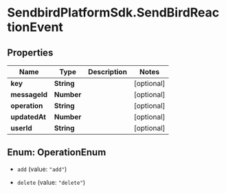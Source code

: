 # SendbirdPlatformSdk.SendBirdReactionEvent

## Properties

Name | Type | Description | Notes
------------ | ------------- | ------------- | -------------
**key** | **String** |  | [optional] 
**messageId** | **Number** |  | [optional] 
**operation** | **String** |  | [optional] 
**updatedAt** | **Number** |  | [optional] 
**userId** | **String** |  | [optional] 



## Enum: OperationEnum


* `add` (value: `"add"`)

* `delete` (value: `"delete"`)





